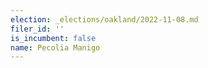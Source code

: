 ```yaml
---
election: _elections/oakland/2022-11-08.md
filer_id: ''
is_incumbent: false
name: Pecolia Manigo
---
```

